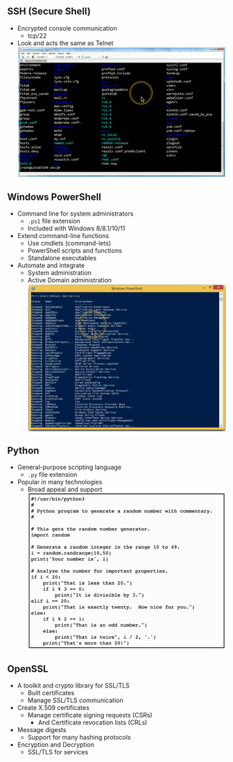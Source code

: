 ## SSH (Secure Shell)
- Encrypted console communication
	- tcp/22
- Look and acts the same as Telnet
![](../Images/240606-1%201.png)
## Windows PowerShell
- Command line for system administrators
	- `.ps1` file extension
	- Included with Windows 8/8.1/10/11
- Extend command-line functions
	- Use cmdlets (command-lets)
	- PowerShell scripts and functions
	- Standalone executables
- Automate and integrate
	- System administration
	- Active Domain administration
![](../Images/240606-2.png)
## Python
- General-purpose scripting language
	- `.py` file extension
- Popular in many technologies
	- Broad appeal and support
![](../Images/240606-3.png)
## OpenSSL
- A toolkit and crypto library for SSL/TLS
	- Built certificates
	- Manage SSL/TLS communication
- Create X.509 certificates
	- Manage certificate signing requests (CSRs)
		- And Certificate revocation lists (CRLs)
- Message digests
	- Support for many hashing protocols
- Encryption and Decryption
	- SSL/TLS for services

